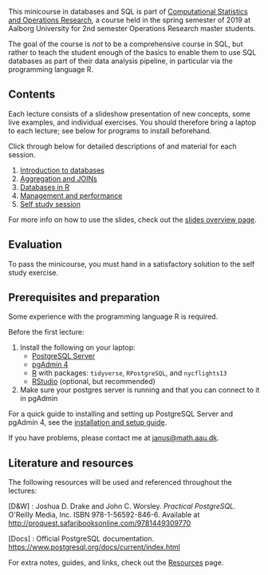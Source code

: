 This minicourse in databases and SQL is part of [Computational Statistics and Operations Research](https://www.moodle.aau.dk/course/view.php?id=28948), a course held in the spring semester of 2019 at Aalborg University for 2nd semester Operations Research master students.

The goal of the course is _not_ to be a comprehensive course in SQL, but rather to teach the student enough of the basics to enable them to use SQL databases as part of their data analysis pipeline, in particular via the programming language R.

## Contents

Each lecture consists of a slideshow presentation of new concepts, some live examples, and individual exercises.
You should therefore bring a laptop to each lecture; see below for programs to install beforehand.

Click through below for detailed descriptions of and material for each session.

1. [Introduction to databases](lectures/01-introduction)
1. [Aggregation and JOINs](lectures/02-aggregation)
1. [Databases in R](lectures/03-tidyverse)
1. [Management and performance](lectures/04-management)
1. [Self study session](lectures/self-study)

For more info on how to use the slides, check out the [slides overview page](slides).

## Evaluation

To pass the minicourse, you must hand in a satisfactory solution to the self study exercise.


## Prerequisites and preparation

Some experience with the programming language R is required.

Before the first lecture:

1. Install the following on your laptop:
    + [PostgreSQL Server](http://www.postgresql.org/download)
    + [pgAdmin 4](https://www.pgadmin.org/download)
    + [R](https://cran.r-project.org/) with packages: `tidyverse`, `RPostgreSQL`, and `nycflights13`
    + [RStudio](https://www.rstudio.com) (optional, but recommended)
1. Make sure your postgres server is running and that you can connect to it in pgAdmin

For a quick guide to installing and setting up PostgreSQL Server and pgAdmin 4, see the [installation and setup guide](resources/installation).

If you have problems, please contact me at <janus@math.aau.dk>.


## Literature and resources

The following resources will be used and referenced throughout the lectures:

[D&W]
: Joshua D. Drake and John C. Worsley. *Practical PostgreSQL*.  O'Reilly Media, Inc. ISBN 978-1-56592-846-6.
Available at <http://proquest.safaribooksonline.com/9781449309770>

[Docs]
: Official PostgreSQL documentation. <https://www.postgresql.org/docs/current/index.html>

For extra notes, guides, and links, check out the [Resources](resources) page.
